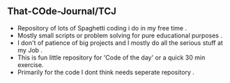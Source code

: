 ## That-COde-Journal/TCJ 
- Repository of lots of Spaghetti coding i do in my  free time . 
- Mostly small scripts or problem solving for  pure educational purposes .
- I don't of patience of big projects and I mostly do all the serious stuff at my Job . 
- This is fun little repository for 'Code of the day' or a quick 30 min exercise. 
- Primarily for the code I dont think needs seperate repository . 


